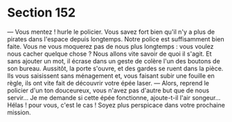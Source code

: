 # Section 152

— Vous mentez ! hurle le policier. Vous savez fort bien qu'il n'y a 
plus de pirates dans l'espace depuis longtemps. Notre police est 
suffisamment bien faite. Vous ne vous moquerez pas de nous 
plus longtemps : vous voulez nous cacher quelque chose ? Nous 
allons vite savoir de quoi il s'agit. 
Et sans ajouter un mot, il écrase dans un geste de colère l'un des 
boutons de son bureau. Aussitôt, la porte s'ouvre, et des gardes 
se ruent dans la pièce. Ils vous saisissent sans ménagement et, 
vous faisant subir une fouille en règle, ils ont vite fait de 
découvrir votre épée laser. 
— Alors, reprend le policier d'un ton douceureux, vous n'avez pas 
d'autre but que de nous servir... Je me demande si cette épée 
fonctionne, ajoute-t-il l'air songeur... 
Hélas ! pour vous, c'est le cas ! Soyez plus perspicace dans votre 
prochaine mission.